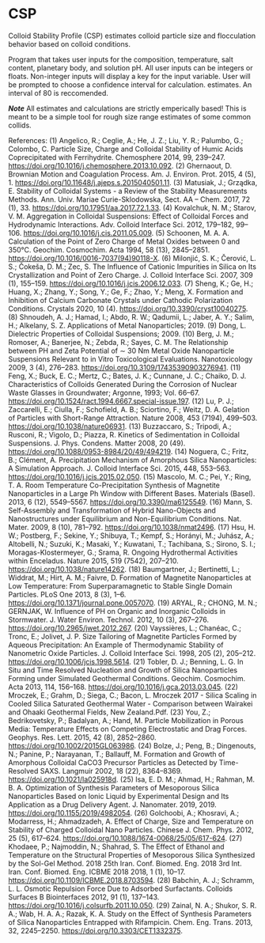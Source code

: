 # CSP
Colloid Stability Profile (CSP) estimates colloid particle size and flocculation behavior based on colloid conditions.

Program that takes user inputs for the composition, temperature, salt content, planetary body, and solution pH. 
All user inputs can be integers or floats. Non-integer inputs will display a key for the input variable. 
User will be prompted to choose a confidence interval for calculation. estimates. An interval of 80 is reccomended.

***Note*** All estimates and calculations are strictly emperically based! This is meant to be a simple tool for rough size range estimates of some common collids.

References:
(1) 	Angelico, R.; Ceglie, A.; He, J. Z.; Liu, Y. R.; Palumbo, G.; Colombo, C. Particle Size, Charge and Colloidal Stability of Humic Acids Coprecipitated with Ferrihydrite. Chemosphere 2014, 99, 239–247. https://doi.org/10.1016/j.chemosphere.2013.10.092.
(2) 	Ghernaout, D. Brownian Motion and Coagulation Process. Am. J. Environ. Prot. 2015, 4 (5), 1. https://doi.org/10.11648/j.ajeps.s.2015040501.11.
(3) 	Matusiak, J.; Grządka, E. Stability of Colloidal Systems - a Review of the Stability Measurements Methods. Ann. Univ. Mariae Curie-Sklodowska, Sect. AA – Chem. 2017, 72 (1), 33. https://doi.org/10.17951/aa.2017.72.1.33.
(4) 	Kovalchuk, N. M.; Starov, V. M. Aggregation in Colloidal Suspensions: Effect of Colloidal Forces and Hydrodynamic Interactions. Adv. Colloid Interface Sci. 2012, 179–182, 99–106. https://doi.org/10.1016/j.cis.2011.05.009.
(5) 	Schoonen, M. A. A. Calculation of the Point of Zero Charge of Metal Oxides between 0 and 350°C. Geochim. Cosmochim. Acta 1994, 58 (13), 2845–2851. https://doi.org/10.1016/0016-7037(94)90118-X.
(6) 	Milonjić, S. K.; Čerović, L. S.; Čokeša, D. M.; Zec, S. The Influence of Cationic Impurities in Silica on Its Crystallization and Point of Zero Charge. J. Colloid Interface Sci. 2007, 309 (1), 155–159. https://doi.org/10.1016/j.jcis.2006.12.033.
(7) 	Sheng, K.; Ge, H.; Huang, X.; Zhang, Y.; Song, Y.; Ge, F.; Zhao, Y.; Meng, X. Formation and Inhibition of Calcium Carbonate Crystals under Cathodic Polarization Conditions. Crystals 2020, 10 (4). https://doi.org/10.3390/cryst10040275.
(8) 	Shnoudeh, A. J.; Hamad, I.; Abdo, R. W.; Qadumii, L.; Jaber, A. Y.; Salim, H.; Alkelany, S. Z. Applications of Metal Nanoparticles; 2019.
(9) 	Dong, L. Dielectric Properties of Colloidal Suspensions; 2009.
(10) 	Berg, J. M.; Romoser, A.; Banerjee, N.; Zebda, R.; Sayes, C. M. The Relationship between PH and Zeta Potential of ∼ 30 Nm Metal Oxide Nanoparticle Suspensions Relevant to in Vitro Toxicological Evaluations. Nanotoxicology 2009, 3 (4), 276–283. https://doi.org/10.3109/17435390903276941.
(11) 	Feng, X.; Buck, E. C.; Mertz, C.; Bates, J. K.; Cunnane, J. C.; Chaiko, D. J. Characteristics of Colloids Generated During the Corrosion of Nuclear Waste Glasses in Groundwater; Argonne, 1993; Vol. 66–67. https://doi.org/10.1524/ract.1994.6667.special-issue.197.
(12) 	Lu, P. J.; Zaccarelli, E.; Ciulla, F.; Schofield, A. B.; Sciortino, F.; Weitz, D. A. Gelation of Particles with Short-Range Attraction. Nature 2008, 453 (7194), 499–503. https://doi.org/10.1038/nature06931.
(13) 	Buzzaccaro, S.; Tripodi, A.; Rusconi, R.; Vigolo, D.; Piazza, R. Kinetics of Sedimentation in Colloidal Suspensions. J. Phys. Condens. Matter 2008, 20 (49). https://doi.org/10.1088/0953-8984/20/49/494219.
(14) 	Noguera, C.; Fritz, B.; Clément, A. Precipitation Mechanism of Amorphous Silica Nanoparticles: A Simulation Approach. J. Colloid Interface Sci. 2015, 448, 553–563. https://doi.org/10.1016/j.jcis.2015.02.050.
(15) 	Mascolo, M. C.; Pei, Y.; Ring, T. A. Room Temperature Co-Precipitation Synthesis of Magnetite Nanoparticles in a Large Ph Window with Different Bases. Materials (Basel). 2013, 6 (12), 5549–5567. https://doi.org/10.3390/ma6125549.
(16) 	Mann, S. Self-Assembly and Transformation of Hybrid Nano-Objects and Nanostructures under Equilibrium and Non-Equilibrium Conditions. Nat. Mater. 2009, 8 (10), 781–792. https://doi.org/10.1038/nmat2496.
(17) 	Hsu, H. W.; Postberg, F.; Sekine, Y.; Shibuya, T.; Kempf, S.; Horányi, M.; Juhász, A.; Altobelli, N.; Suzuki, K.; Masaki, Y.; Kuwatani, T.; Tachibana, S.; Sirono, S. I.; Moragas-Klostermeyer, G.; Srama, R. Ongoing Hydrothermal Activities within Enceladus. Nature 2015, 519 (7542), 207–210. https://doi.org/10.1038/nature14262.
(18) 	Baumgartner, J.; Bertinetti, L.; Widdrat, M.; Hirt, A. M.; Faivre, D. Formation of Magnetite Nanoparticles at Low Temperature: From Superparamagnetic to Stable Single Domain Particles. PLoS One 2013, 8 (3), 1–6. https://doi.org/10.1371/journal.pone.0057070.
(19) 	ARYAL, R.; CHONG, M. N.; GERNJAK, W. Influence of PH on Organic and Inorganic Colloids in Stormwater. J. Water Environ. Technol. 2012, 10 (3), 267–276. https://doi.org/10.2965/jwet.2012.267.
(20) 	Vayssières, L.; Chanéac, C.; Tronc, E.; Jolivet, J. P. Size Tailoring of Magnetite Particles Formed by Aqueous Precipitation: An Example of Thermodynamic Stability of Nanometric Oxide Particles. J. Colloid Interface Sci. 1998, 205 (2), 205–212. https://doi.org/10.1006/jcis.1998.5614.
(21) 	Tobler, D. J.; Benning, L. G. In Situ and Time Resolved Nucleation and Growth of Silica Nanoparticles Forming under Simulated Geothermal Conditions. Geochim. Cosmochim. Acta 2013, 114, 156–168. https://doi.org/10.1016/j.gca.2013.03.045.
(22) 	Mroczek, E.; Grahm, D.; Siega, C.; Bacon, L. Mroczek 2017 - Silica Scaling in Cooled Silica Saturated Geothermal Water - Comparison between Wairakei and Ohaaki Geothermal Fields, New Zealand.Pdf.
(23) 	You, Z.; Bedrikovetsky, P.; Badalyan, A.; Hand, M. Particle Mobilization in Porous Media: Temperature Effects on Competing Electrostatic and Drag Forces. Geophys. Res. Lett. 2015, 42 (8), 2852–2860. https://doi.org/10.1002/2015GL063986.
(24) 	Bolze, J.; Peng, B.; Dingenouts, N.; Panine, P.; Narayanan, T.; Ballauff, M. Formation and Growth of Amorphous Colloidal CaCO3 Precursor Particles as Detected by Time-Resolved SAXS. Langmuir 2002, 18 (22), 8364–8369. https://doi.org/10.1021/la025918d.
(25) 	Isa, E. D. M.; Ahmad, H.; Rahman, M. B. A. Optimization of Synthesis Parameters of Mesoporous Silica Nanoparticles Based on Ionic Liquid by Experimental Design and Its Application as a Drug Delivery Agent. J. Nanomater. 2019, 2019. https://doi.org/10.1155/2019/4982054.
(26) 	Golchoobi, A.; Khosravi, A.; Modarress, H.; Ahmadzadeh, A. Effect of Charge, Size and Temperature on Stability of Charged Colloidal Nano Particles. Chinese J. Chem. Phys. 2012, 25 (5), 617–624. https://doi.org/10.1088/1674-0068/25/05/617-624.
(27) 	Khodaee, P.; Najmoddin, N.; Shahrad, S. The Effect of Ethanol and Temperature on the Structural Properties of Mesoporous Silica Synthesized by the Sol-Gel Method. 2018 25th Iran. Conf. Biomed. Eng. 2018 3rd Int. Iran. Conf. Biomed. Eng. ICBME 2018 2018, 1 (1), 10–17. https://doi.org/10.1109/ICBME.2018.8703594.
(28) 	Babchin, A. J.; Schramm, L. L. Osmotic Repulsion Force Due to Adsorbed Surfactants. Colloids Surfaces B Biointerfaces 2012, 91 (1), 137–143. https://doi.org/10.1016/j.colsurfb.2011.10.050.
(29) 	Zainal, N. A.; Shukor, S. R. A.; Wab, H. A. A.; Razak, K. A. Study on the Effect of Synthesis Parameters of Silica Nanoparticles Entrapped with Rifampicin. Chem. Eng. Trans. 2013, 32, 2245–2250. https://doi.org/10.3303/CET1332375.

